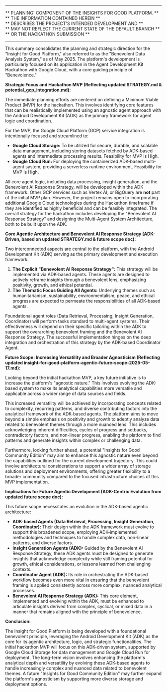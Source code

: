 ********************************************************************************
** PLANNING' COMPONENT OF THE INSIGHTS FOR GOOD PLATFORM. **</br>
** THE INFORMATION CONTAINED HEREIN **</br>
** DESCRIBES THE PROJECT'S INTENDED DEVELOPMENT AND **</br>
** MAY NOT REFLECT THE CURRENT STATE OF THE DEFAULT BRANCH **</br>
** OR THE HACKATHON SUBMISSION **
********************************************************************************

This summary consolidates the planning and strategic direction for the "Insight for Good Platform," also referred to as the "Benevolent Data Analysis System," as of May 2025. The platform's development is particularly focused on its application in the Agent Development Kit Hackathon with Google Cloud, with a core guiding principle of "Benevolence."

**Strategic Focus and Hackathon MVP (Reflecting updated STRATEGY.md & potential_gcp_integration.md):**

The immediate planning efforts are centered on defining a Minimum Viable Product (MVP) for the hackathon. This involves identifying core features that can be realistically implemented using an agnostic agent approach with the Android Development Kit (ADK) as the primary framework for agent logic and coordination.

For the MVP, the Google Cloud Platform (GCP) service integration is intentionally focused and streamlined to:
* **Google Cloud Storage:** To be utilized for secure, durable, and scalable data management, including storing datasets fetched by ADK-based agents and intermediate processing results. Feasibility for MVP is High.
* **Google Cloud Run:** For deploying the containerized ADK-based multi-agent system, providing a serverless runtime environment. Feasibility for MVP is High.

All core agent logic, including data processing, insight generation, and the Benevolent AI Response Strategy, will be developed within the ADK framework. Other GCP services such as Vertex AI, or BigQuery are **not** part of the initial MVP plan. However, the project remains open to incorporating additional Google Cloud technologies during the Hackathon timeframe if they are identified as highly beneficial and can be feasibly integrated. The overall strategy for the hackathon includes developing the "Benevolent AI Response Strategy" and designing the Multi-Agent System Architecture, both to be built upon the ADK.

**Core Agentic Architecture and Benevolent AI Response Strategy (ADK-Driven, based on updated STRATEGY.md & future scope doc):**

Two interconnected aspects are central to the platform, with the Android Development Kit (ADK) serving as the primary development and execution framework:
1.  **The Explicit "Benevolent AI Response Strategy":** This strategy will be implemented via ADK-based agents. These agents are designed to actively reframe insights through a benevolent lens, emphasizing positivity, growth, and ethical potential.
2.  **The Thematic Focus Guiding All Agents:** Underlying themes such as humanitarianism, sustainability, environmentalism, peace, and ethical progress are expected to permeate the responsibilities of all ADK-based agents.

Foundational agent roles (Data Retrieval, Processing, Insight Generation, Coordinator) will perform tasks standard to multi-agent systems. Their effectiveness will depend on their specific tailoring within the ADK to support the overarching benevolent framing and the Benevolent AI Response Strategy. The successful implementation hinges on the deep integration and orchestration of this strategy by the ADK-based Coordinator Agent.

**Future Scope: Increasing Versatility and Broader Agnosticism (Reflecting updated insight-for-good-platform-agentic-future-scope-2025-05-17.md):**

Looking beyond the initial hackathon MVP, a key future initiative is to increase the platform's "agnostic nature." This involves evolving the ADK-based system to make its analytical capabilities more versatile and applicable across a wider range of data sources and fields.

This increased versatility will be achieved by incorporating concepts related to complexity, recurring patterns, and diverse contributing factors into the analytical framework of the ADK-based agents. The platform aims to move beyond a simple emphasis on positivity and growth to adeptly analyze data related to benevolent themes through a more nuanced lens. This includes acknowledging inherent difficulties, cycles of progress and setbacks, contradictory factors, and non-linear progress, enabling the platform to find patterns and generate insights within complex or challenging data.

Furthermore, looking further ahead, a potential "Insights for Good Community Edition" may aim to enhance this agnostic nature even beyond the capabilities outlined for the current development trajectory. This could involve architectural considerations to support a wider array of storage solutions and deployment environments, offering greater flexibility to a broader community compared to the focused infrastructure choices of this MVP implementation.

**Implications for Future Agentic Development (ADK-Centric Evolution from updated future scope doc):**

This future scope necessitates an evolution in the ADK-based agentic architecture:
* **ADK-based Agents (Data Retrieval, Processing, Insight Generation, Coordinator):** Their design within the ADK framework must evolve to support this broadened scope, employing ADK-implemented methodologies and techniques to handle complex data, non-linear patterns, and diverse factors.
* **Insight Generation Agents (ADK):** Guided by the Benevolent AI Response Strategy, these ADK agents must be designed to generate insights that acknowledge complexity while still framing potential for growth, ethical considerations, or lessons learned from challenging contexts.
* **Coordinator Agent (ADK):** Its role in orchestrating the ADK-based workflow becomes even more vital in ensuring that the benevolent framing is applied consistently across more complex, nuanced analytical processes.
* **Benevolent AI Response Strategy (ADK):** This core element, implemented and evolving within the ADK, must be enhanced to articulate insights derived from complex, cyclical, or mixed data in a manner that remains aligned with the principle of benevolence.

**Conclusion:**

The Insight for Good Platform is being developed with a foundational benevolent principle, leveraging the Android Development Kit (ADK) as the core for its agentic architecture, logic, and strategic functionalities. The initial hackathon MVP will focus on this ADK-driven system, supported by Google Cloud Storage for data management and Google Cloud Run for deployment. The long-term vision involves enhancing the platform's analytical depth and versatility by evolving these ADK-based agents to handle increasingly complex and nuanced data related to benevolent themes. A future "Insights for Good Community Edition" may further expand the platform's agnosticism by supporting more diverse storage and deployment options.
